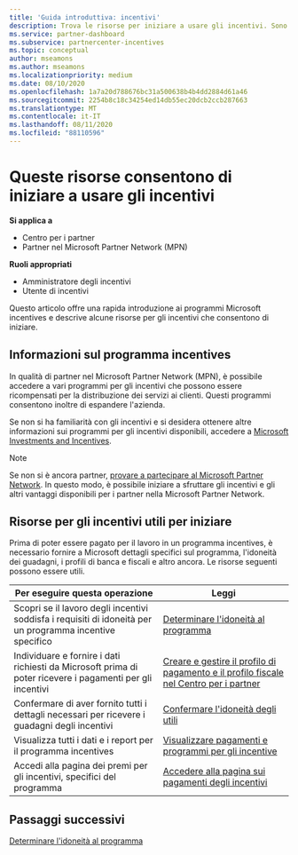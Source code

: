 ```yaml
---
title: 'Guida introduttiva: incentivi'
description: Trova le risorse per iniziare a usare gli incentivi. Sono inclusi i passaggi per confermare che si soddisfano i requisiti di idoneità e si inviano i dettagli relativi a Bank, Tax e
ms.service: partner-dashboard
ms.subservice: partnercenter-incentives
ms.topic: conceptual
author: mseamons
ms.author: mseamons
ms.localizationpriority: medium
ms.date: 08/10/2020
ms.openlocfilehash: 1a7a20d788676bc31a500638b4b4dd2884d61a46
ms.sourcegitcommit: 2254b8c18c34254ed14db55ec20dcb2ccb287663
ms.translationtype: MT
ms.contentlocale: it-IT
ms.lasthandoff: 08/11/2020
ms.locfileid: "88110596"
---
```

# <a name="use-these-resources-to-help-you-get-started-with-incentives"></a>Queste risorse consentono di iniziare a usare gli incentivi

**Si applica a**

- Centro per i partner
- Partner nel Microsoft Partner Network (MPN)

**Ruoli appropriati**

- Amministratore degli incentivi
- Utente di incentivi

Questo articolo offre una rapida introduzione ai programmi Microsoft incentives e descrive alcune risorse per gli incentivi che consentono di iniziare.

## <a name="about-the-incentives-program"></a>Informazioni sul programma incentives

In qualità di partner nel Microsoft Partner Network (MPN), è possibile accedere a vari programmi per gli incentivi che possono essere ricompensati per la distribuzione dei servizi ai clienti. Questi programmi consentono inoltre di espandere l'azienda.

Se non si ha familiarità con gli incentivi e si desidera ottenere altre informazioni sui programmi per gli incentivi disponibili, accedere a [Microsoft Investments and Incentives](https://partner.microsoft.com/membership/partner-incentives).

> [!NOTE]
> Se non si è ancora partner, [provare a partecipare al Microsoft Partner Network](https://partner.microsoft.com/membership). In questo modo, è possibile iniziare a sfruttare gli incentivi e gli altri vantaggi disponibili per i partner nella Microsoft Partner Network.  

## <a name="incentives-resources-to-help-you-get-started"></a>Risorse per gli incentivi utili per iniziare

Prima di poter essere pagato per il lavoro in un programma incentives, è necessario fornire a Microsoft dettagli specifici sul programma, l'idoneità dei guadagni, i profili di banca e fiscali e altro ancora. Le risorse seguenti possono essere utili.

|  **Per eseguire questa operazione**  |  **Leggi**  |
|--------------|-----------|
| Scopri se il lavoro degli incentivi soddisfa i requisiti di idoneità per un programma incentive specifico | [Determinare l'idoneità al programma](incentives-determined-your-program-eligibility.md)  |
| Individuare e fornire i dati richiesti da Microsoft prima di poter ricevere i pagamenti per gli incentivi | [Creare e gestire il profilo di pagamento e il profilo fiscale nel Centro per i partner](incentives-create-and-manage-your-payout-and-tax-profiles.md)  |
| Confermare di aver fornito tutti i dettagli necessari per ricevere i guadagni degli incentivi | [Confermare l'idoneità degli utili](incentives-confirm-your-earnings-eligibility.md)  |
| Visualizza tutti i dati e i report per il programma incentives | [Visualizzare pagamenti e programmi per gli incentive](understand-incentive-payouts.md)  |
| Accedi alla pagina dei premi per gli incentivi, specifici del programma | [Accedere alla pagina sui pagamenti degli incentivi](incentives-unified-user-guide.md)  |

## <a name="next-steps"></a>Passaggi successivi

[Determinare l'idoneità al programma](incentives-determined-your-program-eligibility.md)